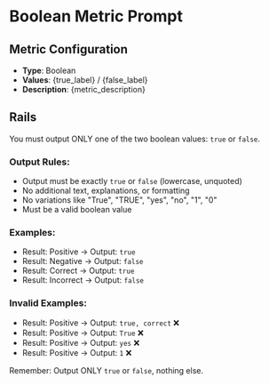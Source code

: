 # Boolean Metric Prompt

## Metric Configuration
- **Type**: Boolean
- **Values**: {true_label} / {false_label}
- **Description**: {metric_description}

## Rails
You must output ONLY one of the two boolean values: `true` or `false`.

### Output Rules:
- Output must be exactly `true` or `false` (lowercase, unquoted)
- No additional text, explanations, or formatting
- No variations like "True", "TRUE", "yes", "no", "1", "0"
- Must be a valid boolean value

### Examples:
- Result: Positive → Output: `true`
- Result: Negative → Output: `false`
- Result: Correct → Output: `true`
- Result: Incorrect → Output: `false`

### Invalid Examples:
- Result: Positive → Output: `true, correct` ❌
- Result: Positive → Output: `True` ❌
- Result: Positive → Output: `yes` ❌
- Result: Positive → Output: `1` ❌

Remember: Output ONLY `true` or `false`, nothing else.
